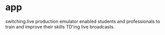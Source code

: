 # app
switching.live production emulator enabled students and professionals to train and improve their skills TD'ing live broadcasts.
